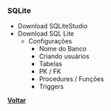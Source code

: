 ### SQLite

- Download SQLiteStudio
- Download SQL Lite
	- Configurações
		- Nome do Banco
		- Criando usuários
		- Tabelas
		- PK / FK
		- Procedures / Funções
		- Triggers

[**Voltar**](database.md)
